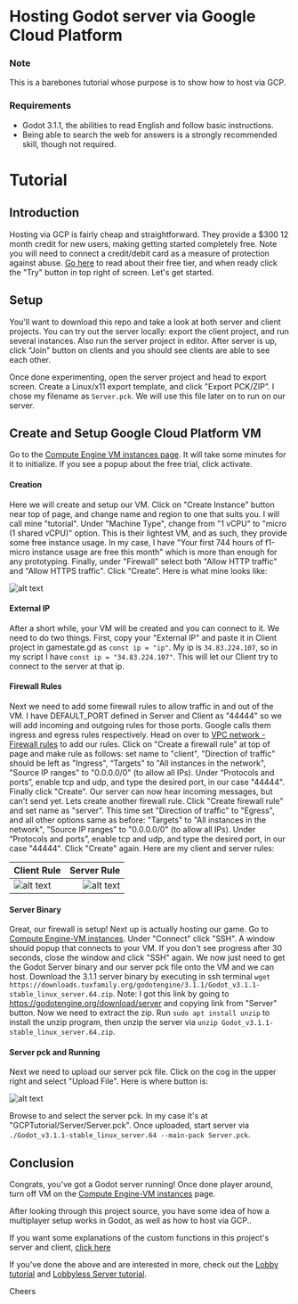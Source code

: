 # Hosting Godot server via Google Cloud Platform

### Note
This is a barebones tutorial whose purpose is to show how to host via GCP.

### Requirements
* Godot 3.1.1, the abilities to read English and follow basic instructions.
* Being able to search the web for answers is a strongly recommended skill, though not required.

# Tutorial
## Introduction
Hosting via GCP is fairly cheap and straightforward. They provide a $300 12 month credit for new users, making getting started completely free. Note you will need to connect a credit/debit card as a measure of protection against abuse. [Go here](https://cloud.google.com/free/docs/gcp-free-tier) to read about their free tier, and when ready click the "Try" button in top right of screen. Let's get started.

## Setup
You'll want to download this repo and take a look at both server and client projects. You can try out the server locally: export the client project, and run several instances. Also run the server project in editor. After server is up, click "Join" button on clients and you should see clients are able to see each other.

Once done experimenting, open the server project and head to export screen. Create a Linux/x11 export template, and click "Export PCK/ZIP”. I chose my filename as `Server.pck`. We will use this file later on to run on our server.

## Create and Setup Google Cloud Platform VM
Go to the [Compute Engine VM instances page](https://console.cloud.google.com/compute/instances). It will take some minutes for it to initialize. If you see a popup about the free trial, click activate.

#### Creation
Here we will create and setup our VM. Click on "Create Instance" button near top of page, and change name and region to one that suits you. I will call mine "tutorial". Under "Machine Type", change from "1 vCPU" to "micro (1 shared vCPU)" option. This is their lightest VM, and as such, they provide some free instance usage. In my case, I have "Your first 744 hours of f1-micro instance usage are free this month" which is more than enough for any prototyping. Finally, under "Firewall" select both "Allow HTTP traffic" and "Allow HTTPS traffic". Click “Create”. Here is what mine looks like: 

![alt text](images/CreateInstance.png?raw=true "Create Instance")

#### External IP
After a short while, your VM will be created and you can connect to it. We need to do two things. First, copy your "External IP" and paste it in Client project in gamestate.gd as `const ip = "ip"`. My ip is `34.83.224.107`, so in my script I have `const ip = "34.83.224.107"`. This will let our Client try to connect to the server at that ip. 

#### Firewall Rules
Next we need to add some firewall rules to allow traffic in and out of the VM. I have DEFAULT_PORT defined in Server and Client as "44444" so we will add incoming and outgoing rules for those ports. Google calls them ingress and egress rules respectively. Head on over to [VPC network - Firewall rules](https://console.cloud.google.com/networking/firewalls/list) to add our rules. Click on "Create a firewall rule" at top of page and make rule as follows: set name to "client", "Direction of traffic" should be left as "Ingress", “Targets" to "All instances in the network", "Source IP ranges" to "0.0.0.0/0" (to allow all IPs). Under “Protocols and ports”, enable tcp and udp, and type the desired port, in our case "44444". Finally click "Create". Our server can now hear incoming messages, but can't send yet. Lets create another firewall rule. Click "Create firewall rule" and set name as "server". This time set "Direction of traffic" to "Egress", and all other options same as before:  "Targets" to "All instances in the network", "Source IP ranges" to "0.0.0.0/0" (to allow all IPs). Under “Protocols and ports”, enable tcp and udp, and type the desired port, in our case "44444". Click "Create" again. Here are my client and server rules:


| Client Rule | Server Rule |
| ----------- | -----------:|
| ![alt text](images/ClientRule.png?raw=true "Client Rule") | ![alt text](images/ServerRule.png?raw=true "Server Rule") |

#### Server Binary
Great, our firewall is setup! Next up is actually hosting our game. Go to [Compute Engine-VM instances](https://console.cloud.google.com/compute/instances). Under "Connect" click "SSH". A window should popup that connects to your VM. If you don't see progress after 30 seconds, close the window and click "SSH" again. We now just need to get the Godot Server binary and our server pck file onto the VM and we can host. Download the 3.1.1 server binary by executing in ssh terminal 
`wget https://downloads.tuxfamily.org/godotengine/3.1.1/Godot_v3.1.1-stable_linux_server.64.zip`.
Note: I got this link by going to https://godotengine.org/download/server and copying link from "Server" button. Now we need to extract the zip. Run 
`sudo apt install unzip` 
to install the unzip program, then unzip the server via 
`unzip Godot_v3.1.1-stable_linux_server.64.zip`.

#### Server pck and Running
Next we need to upload our server pck file. Click on the cog in the upper right and select "Upload File". Here is where button is:

![alt text](images/UploadFile.png?raw=true "Create Instance")

Browse to and select the server pck. In my case it's at "GCPTutorial/Server/Server.pck". Once uploaded, start server via 
`./Godot_v3.1.1-stable_linux_server.64 --main-pack Server.pck`.

## Conclusion
Congrats, you've got a Godot server running! Once done player around, turn off VM on the [Compute Engine-VM instances](https://console.cloud.google.com/compute/instances) page. 

After looking through this project source, you have some idea of how a multiplayer setup works in Godot, as well as how to host via GCP.. 

If you want some explanations of the custom functions in this project's server and client, [click here](InDepth.md)

If you've done the above and are interested in more, check out the [Lobby tutorial](../LobbyTutorial/LobbyTut.md) and [Lobbyless Server tutorial](../LobbylessTutorial/LobbylessTut.md).

Cheers
